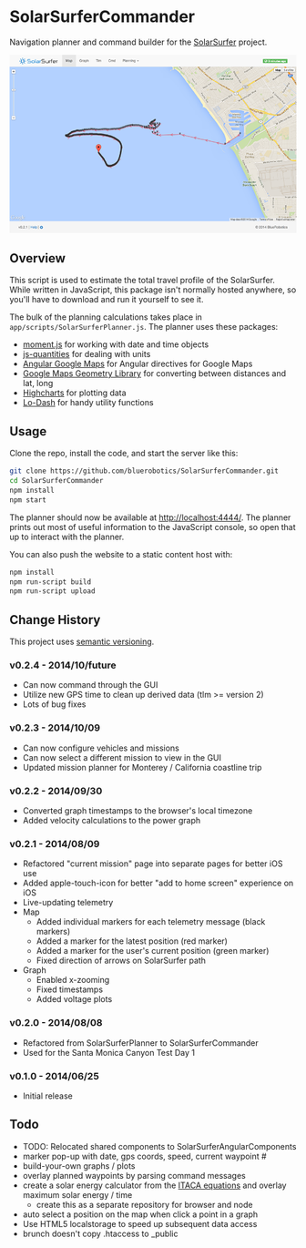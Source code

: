 # SolarSurferCommander

Navigation planner and command builder for the [SolarSurfer](http://bluerobotics.com/) project.

![Screenshot](screenshots/screenshot-v0.2.1.png)

## Overview

This script is used to estimate the total travel profile of the SolarSurfer. While written in JavaScript, this package isn't normally hosted anywhere, so you'll have to download and run it yourself to see it.

The bulk of the planning calculations takes place in `app/scripts/SolarSurferPlanner.js`. The planner uses these packages:

* [moment.js](http://momentjs.com/) for working with date and time objects
* [js-quantities](http://gentooboontoo.github.io/js-quantities/) for dealing with units
* [Angular Google Maps](http://angular-google-maps.org/) for Angular directives for Google Maps
* [Google Maps Geometry Library](https://developers.google.com/maps/documentation/javascript/reference#spherical) for converting between distances and lat, long
* [Highcharts](http://api.highcharts.com/highcharts) for plotting data
* [Lo-Dash](http://lodash.com/) for handy utility functions

## Usage

Clone the repo, install the code, and start the server like this:

```bash
git clone https://github.com/bluerobotics/SolarSurferCommander.git
cd SolarSurferCommander
npm install
npm start
```

The planner should now be available at [http://localhost:4444/](http://localhost:4444/). The planner prints out most of useful information to the JavaScript console, so open that up to interact with the planner.

You can also push the website to a static content host with:

```bash
npm install
npm run-script build
npm run-script upload
```

## Change History

This project uses [semantic versioning](http://semver.org/).

### v0.2.4 - 2014/10/future

* Can now command through the GUI
* Utilize new GPS time to clean up derived data (tlm >= version 2)
* Lots of bug fixes

### v0.2.3 - 2014/10/09

* Can now configure vehicles and missions
* Can now select a different mission to view in the GUI
* Updated mission planner for Monterey / California coastline trip

### v0.2.2 - 2014/09/30

* Converted graph timestamps to the browser's local timezone
* Added velocity calculations to the power graph

### v0.2.1 - 2014/08/09

* Refactored "current mission" page into separate pages for better iOS use
* Added apple-touch-icon for better "add to home screen" experience on iOS
* Live-updating telemetry
* Map
  * Added individual markers for each telemetry message (black markers)
  * Added a marker for the latest position (red marker)
  * Added a marker for the user's current position (green marker)
  * Fixed direction of arrows on SolarSurfer path
* Graph
  * Enabled x-zooming
  * Fixed timestamps
  * Added voltage plots

### v0.2.0 - 2014/08/08

* Refactored from SolarSurferPlanner to SolarSurferCommander
* Used for the Santa Monica Canyon Test Day 1

### v0.1.0 - 2014/06/25

* Initial release

## Todo

* TODO: Relocated shared components to SolarSurferAngularComponents
* marker pop-up with date, gps coords, speed, current waypoint #
* build-your-own graphs / plots
* overlay planned waypoints by parsing command messages
* create a solar energy calculator from the [ITACA equations](http://www.itacanet.org/the-sun-as-a-source-of-energy/) and overlay maximum solar energy / time
  * create this as a separate repository for browser and node
* auto select a position on the map when click a point in a graph
* Use HTML5 localstorage to speed up subsequent data access
* brunch doesn't copy .htaccess to _public
